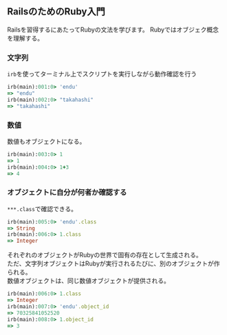 ## RailsのためのRuby入門

Railsを習得するにあたってRubyの文法を学びます。
Rubyではオブジェク概念を理解する。

### 文字列

`irb`を使ってターミナル上でスクリプトを実行しながら動作確認を行う

```rb
irb(main):001:0> 'endu'
=> "endu"
irb(main):002:0> "takahashi"
=> "takahashi"
```

### 数値

数値もオブジェクトになる。

```rb
irb(main):003:0> 1
=> 1
irb(main):004:0> 1+3
=> 4
```

### オブジェクトに自分が何者か確認する

`***.class`で確認できる。

```rb
irb(main):005:0> 'endu'.class
=> String
irb(main):006:0> 1.class
=> Integer
```

それぞれのオブジェクトがRubyの世界で固有の存在として生成される。  
ただ、文字列オブジェクトはRubyが実行されるたびに、別のオブジェクトが作られる。  
数値オブジェクトは、同じ数値オブジェクトが提供される。  


```rb
irb(main):006:0> 1.class
=> Integer
irb(main):007:0> 'endu'.object_id
=> 70325841052520
irb(main):008:0> 1.object_id
=> 3
```